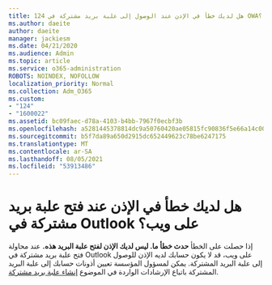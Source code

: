 ```yaml
---
title: 124 هل لديك خطأ في الإذن عند الوصول إلى علبة بريد مشتركة في OWA؟
ms.author: daeite
author: daeite
manager: jackiesm
ms.date: 04/21/2020
ms.audience: Admin
ms.topic: article
ms.service: o365-administration
ROBOTS: NOINDEX, NOFOLLOW
localization_priority: Normal
ms.collection: Adm_O365
ms.custom:
- "124"
- "1600022"
ms.assetid: bc09faec-d78a-4103-b4bb-7967f0ecbf3b
ms.openlocfilehash: a5281445378814dc9a50760420ae05815fc90836f5e66a14c00993afbb1921d7
ms.sourcegitcommit: b5f7da89a650d2915dc652449623c78be6247175
ms.translationtype: MT
ms.contentlocale: ar-SA
ms.lasthandoff: 08/05/2021
ms.locfileid: "53913486"
---
```

# <a name="getting-a-permission-error-when-opening-a-shared-mailbox-in-outlook-on-the-web"></a>هل لديك خطأ في الإذن عند فتح علبة بريد مشتركة في Outlook على ويب؟

إذا حصلت على الخطأ **حدث خطأ ما. ليس لديك الإذن لفتح علبة البريد هذه.** عند محاولة فتح علبة بريد مشتركة في Outlook على ويب، قد لا يكون حسابك لديه الإذن للوصول إلى علبة البريد المشتركة. يمكن لمسؤول المؤسسة تعيين أذونات حسابك إلى علبة البريد المشتركة باتباع الإرشادات الواردة في الموضوع [إنشاء علبة بريد مشتركة](https://docs.microsoft.com/microsoft-365/admin/email/create-a-shared-mailbox).
  